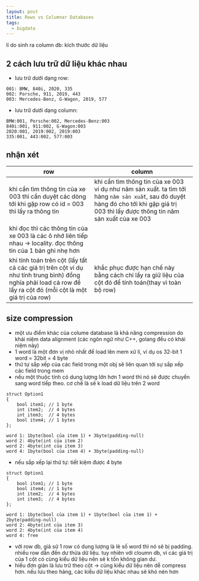 ```yaml
---
layout: post
title: Rows vs Columnar Databases
tags:
  - bigdata
---
```


lí do sinh ra column db: kích thước dữ liệu

## 2 cách lưu trữ dữ liệu khác nhau

- lưu trữ dưới dạng row: 

```
001: BMW, 840i, 2020, 335
002: Porsche, 911, 2019, 443
003: Mercedes-Benz, G-Wagon, 2019, 577 
```

- lưu trữ dưới dạng column: 

```
BMW:001, Porsche:002, Mercedes-Benz:003
840i:001, 911:002, G-Wagon:003
2020:001, 2019:002, 2019:003
335:001, 443:002, 577:003
```

## nhận xét


|row| column| 
|-|-|
|khi cần tìm thông tin của xe 003 thì cần duyệt các dòng tới khi gặp row có id = 003 thì lấy ra thông tin| khi cần tìm thông tin của xe 003 ví dụ như năm sản xuất. ta tìm tới hàng ```năm sản xuất```, sau đó duyệt hàng đó cho tới khi gặp giá trị 003 thì lấy được thông tin năm sản xuất của xe 003 |
|khi đọc thì các thông tin của xe 003 là các ô nhớ liên tiếp nhau -> locality. đọc thông tin của 1 bản ghi nhẹ hơn||
|khi tính toán trên cột (lấy tất cả các giá trị trên cột ví dụ như tính trung bình) đồng nghĩa phải load cả row để lấy ra cột đó (mỗi cột là một giá trị của row) | khắc phục được hạn chế này bằng cách chỉ lấy ra giữ liệu của cột đó để tính toán(thay vì toàn bộ row)|

## size compression 

- một ưu điểm khác của colume database là khả năng compression do khái niệm data alignment (các ngôn ngữ như C++, golang đều có khái niệm này)
- 1 word là một đơn vị nhỏ nhất để load lên mem xử lí, ví dụ os 32-bit 1 word = 32bit = 4 byte
- thứ tự sắp xếp của các field trong một obj sẽ liên quan tới sự sắp xếp các field trong mem 
- nếu một thuộc tính có dung lượng lớn hơn 1 word thì nó sẽ được chuyển sang word tiếp theo. cơ chế là sẽ k load dữ liệu trên 2 word

```
struct Option1  
{ 
    bool item1; // 1 byte
    int item2;  // 4 bytes
    int item3;  // 4 bytes
    bool item4; // 1 bytes
}; 

word 1: 1byte(bool của item 1) + 3byte(padding-null)
word 2: 4byte(int của item 2)
word 2: 4byte(int của item 3)
word 4: 1byte(bool của item 4) + 3byte(padding-null)

```

- nếu sắp xếp lại thứ tự: tiết kiệm được 4 byte

```
struct Option1  
{ 
    bool item1; // 1 byte
    bool item4; // 1 byte
    int item2;  // 4 bytes
    int item3;  // 4 bytes
}; 

word 1: 1byte(bool của item 1) + 1byte(bool của item 1) + 2byte(padding-null)
word 2: 4byte(int của item 3)
word 2: 4byte(int của item 4)
word 4: free

```

- với row db, giả sử 1 row có dung lượng là lẻ số word thì nó sẽ bị padding. nhiều row dẫn đến dư thừa dữ liệu. tuy nhiên với cloumn db, vì các giá trị của 1 cột có cùng kiểu dữ liệu nên sẽ k tốn không gian dư. 
- hiểu đơn giản là lưu trữ theo cột -> cùng kiểu dữ liệu nên dễ compress hơn. nếu lưu theo hàng, các kiểu dữ liệu khác nhau sẽ khó nén hơn
